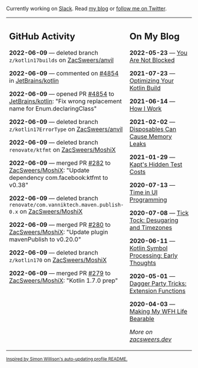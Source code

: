 Currently working on [Slack](https://slack.com/). Read [my blog](https://zacsweers.dev/) or [follow me on Twitter](https://twitter.com/ZacSweers).

<table><tr><td valign="top" width="60%">

## GitHub Activity
<!-- githubActivity starts -->
**2022-06-09** — deleted branch `z/kotlin17builds` on [ZacSweers/anvil](https://github.com/ZacSweers/anvil)

**2022-06-09** — commented on [#4854](https://github.com/JetBrains/kotlin/pull/4854#issuecomment-1151639848) in [JetBrains/kotlin](https://github.com/JetBrains/kotlin)

**2022-06-09** — opened PR [#4854](https://github.com/JetBrains/kotlin/pull/4854) to [JetBrains/kotlin](https://github.com/JetBrains/kotlin): "Fix wrong replacement name for Enum.declaringClass"

**2022-06-09** — deleted branch `z/kotlin17ErrorType` on [ZacSweers/anvil](https://github.com/ZacSweers/anvil)

**2022-06-09** — deleted branch `renovate/ktfmt` on [ZacSweers/MoshiX](https://github.com/ZacSweers/MoshiX)

**2022-06-09** — merged PR [#282](https://github.com/ZacSweers/MoshiX/pull/282) to [ZacSweers/MoshiX](https://github.com/ZacSweers/MoshiX): "Update dependency com.facebook:ktfmt to v0.38"

**2022-06-09** — deleted branch `renovate/com.vanniktech.maven.publish-0.x` on [ZacSweers/MoshiX](https://github.com/ZacSweers/MoshiX)

**2022-06-09** — merged PR [#280](https://github.com/ZacSweers/MoshiX/pull/280) to [ZacSweers/MoshiX](https://github.com/ZacSweers/MoshiX): "Update plugin mavenPublish to v0.20.0"

**2022-06-09** — deleted branch `z/kotlin170` on [ZacSweers/MoshiX](https://github.com/ZacSweers/MoshiX)

**2022-06-09** — merged PR [#279](https://github.com/ZacSweers/MoshiX/pull/279) to [ZacSweers/MoshiX](https://github.com/ZacSweers/MoshiX): "Kotlin 1.7.0 prep"
<!-- githubActivity ends -->
</td><td valign="top" width="40%">

## On My Blog
<!-- blog starts -->
**2022-05-23** — [You Are Not Blocked](https://www.zacsweers.dev/you-are-not-blocked/)

**2021-07-23** — [Optimizing Your Kotlin Build](https://www.zacsweers.dev/optimizing-your-kotlin-build/)

**2021-06-14** — [How I Work](https://www.zacsweers.dev/how-i-work/)

**2021-02-02** — [Disposables Can Cause Memory Leaks](https://www.zacsweers.dev/disposables-can-cause-memory-leaks/)

**2021-01-29** — [Kapt's Hidden Test Costs](https://www.zacsweers.dev/kapts-hidden-test-costs/)

**2020-07-13** — [Time in UI Programming](https://www.zacsweers.dev/time-in-ui/)

**2020-07-08** — [Tick Tock: Desugaring and Timezones](https://www.zacsweers.dev/ticktock-desugaring-timezones/)

**2020-06-11** — [Kotlin Symbol Processing: Early Thoughts](https://www.zacsweers.dev/kotlin-symbol-processor-early-thoughts/)

**2020-05-01** — [Dagger Party Tricks: Extension Functions](https://www.zacsweers.dev/dagger-party-tricks-extension-functions/)

**2020-04-03** — [Making My WFH Life Bearable](https://www.zacsweers.dev/making-wfh-life-bearable/)
<!-- blog ends -->
_More on [zacsweers.dev](https://zacsweers.dev/)_
</td></tr></table>

<sub><a href="https://simonwillison.net/2020/Jul/10/self-updating-profile-readme/">Inspired by Simon Willison's auto-updating profile README.</a></sub>